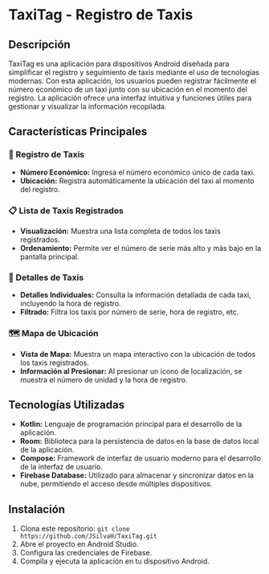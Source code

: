 # TaxiTag - Registro de Taxis

## Descripción

TaxiTag es una aplicación para dispositivos Android diseñada para simplificar el registro y seguimiento de taxis mediante el uso de tecnologías modernas. Con esta aplicación, los usuarios pueden registrar fácilmente el número económico de un taxi junto con su ubicación en el momento del registro. La aplicación ofrece una interfaz intuitiva y funciones útiles para gestionar y visualizar la información recopilada.

## Características Principales

### 🚖 Registro de Taxis
- **Número Económico:** Ingresa el número económico único de cada taxi.
- **Ubicación:** Registra automáticamente la ubicación del taxi al momento del registro.

### 📋 Lista de Taxis Registrados
- **Visualización:** Muestra una lista completa de todos los taxis registrados.
- **Ordenamiento:** Permite ver el número de serie más alto y más bajo en la pantalla principal.

### 🚦 Detalles de Taxis
- **Detalles Individuales:** Consulta la información detallada de cada taxi, incluyendo la hora de registro.
- **Filtrado:** Filtra los taxis por número de serie, hora de registro, etc.

### 🗺️ Mapa de Ubicación
- **Vista de Mapa:** Muestra un mapa interactivo con la ubicación de todos los taxis registrados.
- **Información al Presionar:** Al presionar un icono de localización, se muestra el número de unidad y la hora de registro.

## Tecnologías Utilizadas

- **Kotlin:** Lenguaje de programación principal para el desarrollo de la aplicación.
- **Room:** Biblioteca para la persistencia de datos en la base de datos local de la aplicación.
- **Compose:** Framework de interfaz de usuario moderno para el desarrollo de la interfaz de usuario.
- **Firebase Database:** Utilizado para almacenar y sincronizar datos en la nube, permitiendo el acceso desde múltiples dispositivos.

## Instalación

1. Clona este repositorio: `git clone https://github.com/JSilvaH/TaxiTag.git`
2. Abre el proyecto en Android Studio.
3. Configura las credenciales de Firebase.
4. Compila y ejecuta la aplicación en tu dispositivo Android.
